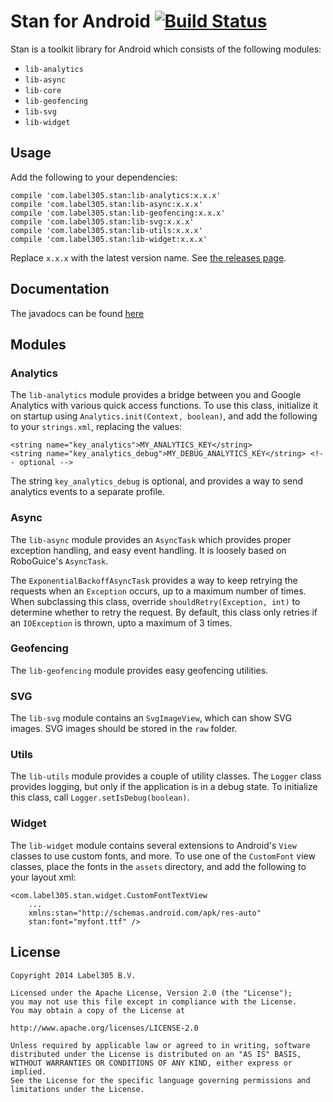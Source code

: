 # Stan for Android [![Build Status](https://travis-ci.org/Label305/Stan-for-Android.svg?branch=master)](https://travis-ci.org/Label305/Stan-for-Android)

Stan is a toolkit library for Android which consists of the following modules:

  * `lib-analytics`
  * `lib-async`
  * `lib-core`
  * `lib-geofencing`
  * `lib-svg`
  * `lib-widget`

## Usage

Add the following to your dependencies:

    compile 'com.label305.stan:lib-analytics:x.x.x'
    compile 'com.label305.stan:lib-async:x.x.x'
    compile 'com.label305.stan:lib-geofencing:x.x.x'
    compile 'com.label305.stan:lib-svg:x.x.x'
    compile 'com.label305.stan:lib-utils:x.x.x'
    compile 'com.label305.stan:lib-widget:x.x.x'
    
Replace `x.x.x` with the latest version name. See [the releases page][1].
    
## Documentation

The javadocs can be found [here][2]

## Modules

### Analytics

The `lib-analytics` module provides a bridge between you and Google Analytics with various quick access functions.
To use this class, initialize it on startup using `Analytics.init(Context, boolean)`, and add the following to your `strings.xml`, replacing the values:

	<string name="key_analytics">MY_ANALYTICS_KEY</string>
	<string name="key_analytics_debug">MY_DEBUG_ANALYTICS_KEY</string> <!-- optional -->
	
The string `key_analytics_debug` is optional, and provides a way to send analytics events to a separate profile.

### Async

The `lib-async` module provides an `AsyncTask` which provides proper exception handling, and easy event handling.
It is loosely based on RoboGuice's `AsyncTask`.

The `ExponentialBackoffAsyncTask` provides a way to keep retrying the requests when an `Exception` occurs, up to a maximum number of times. When subclassing this class, override `shouldRetry(Exception, int)` to determine whether to retry the request. By default, this class only retries if an `IOException` is thrown, upto a maximum of 3 times.

### Geofencing

The `lib-geofencing` module provides easy geofencing utilities.

### SVG

The `lib-svg` module contains an `SvgImageView`, which can show SVG images. SVG images should be stored in the `raw` folder.

### Utils

The `lib-utils` module provides a couple of utility classes. The `Logger` class provides logging, but only if the application is in a debug state. To initialize this class, call `Logger.setIsDebug(boolean)`.

### Widget

The `lib-widget` module contains several extensions to Android's `View` classes to use custom fonts, and more.
To use one of the `CustomFont` view classes, place the fonts in the `assets` directory, and add the following to your layout xml:

    <com.label305.stan.widget.CustomFontTextView
        ...
        xmlns:stan="http://schemas.android.com/apk/res-auto"
        stan:font="myfont.ttf" />

## License
	Copyright 2014 Label305 B.V.
	
	Licensed under the Apache License, Version 2.0 (the "License");
	you may not use this file except in compliance with the License.
	You may obtain a copy of the License at

	http://www.apache.org/licenses/LICENSE-2.0

	Unless required by applicable law or agreed to in writing, software
	distributed under the License is distributed on an "AS IS" BASIS,
	WITHOUT WARRANTIES OR CONDITIONS OF ANY KIND, either express or implied.
	See the License for the specific language governing permissions and
	limitations under the License.

[1]: https://github.com/Label305/Stan-for-Android/releases
[2]: http://label305.github.io/Stan-for-Android/javadoc/
